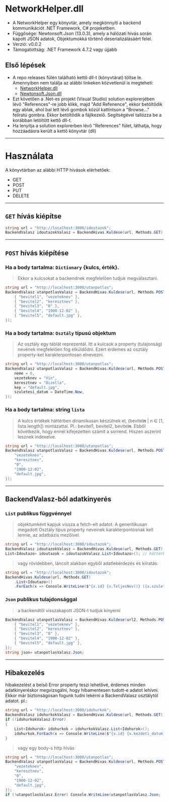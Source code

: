 # NetworkHelper.dll

- A NetworkHelper egy könyvtár, amely megkönnyíti a backend kommunikációt .NET Framework, C# projeketben.
- Függősége: Newtonsoft.Json (13.0.3), amely a hálózati hívás során kapott JSON adatok, Objektumokká történő deserializálásáért felel.
- Verzió: v0.0.2
- Támogatottság: .NET Framework 4.7.2 vagy újjabb

## Első lépések
- A repo releases fülén található kettő dll-t (könyvtárat) töltse le. Amennyiben nem találja az alábbi linkeken közvetlenül is megteheti:
    - [NetworkHelper.dll](https://github.com/vellt/Network_Helper_Library/releases/download/v0.0.2/NetworkHelper.dll)
    - [Newtonsoft.Json.dll](https://github.com/vellt/Network_Helper_Library/releases/download/v0.0.2/Newtonsoft.Json.dll)
- Ezt követően a .Net-es projekt (Visual Studio) solution explorerjében lévő "References"-re jobb klikk, majd "Add Refenence", ekkor betöltődik egy ablak, ahol bal lett lévő gombok közül kattintson a "Browse..." felíratú gombra.
Ekkor betöltődik a fájlkezelő. Segítségével tallózza be a korábban letöltött kettő dll-t.
- Ha lenyitja a solution explorerben lévő "References" fület, láthatja, hogy hozzáadásra került a kettő könyvtár (dll)

-------------

# Használata

A könyvtárban az alábbi HTTP hívások elérhetőek:
- GET
- POST
- PUT
- DELETE

-------------

## `GET` hívás kiépítse
```C#
string url = "http://localhost:3000/idoutazok";
BackendValasz idoutazokValasz = BackendHivas.Kuldese(url, Methods.GET);
```

-------------

## `POST` hívás kiépítése
### Ha a body tartalma: `Dictionary` {kulcs, érték}.
> Ekkor a kulcsokat a backendnek megfelelően tudjuk megválasztani.
```C#
string url = "http://localhost:3000/utanpotlas";
BackendValasz utanpotlasValasz = BackendHivas.Kuldese(url, Methods.POST, new Dictionary<string, string> {
    { "bevitel1", "vezeteknev" },
    { "bevitel2", "keresztnev" },
    { "bevitel3", "0" },
    { "bevitel4", "1900-12-02" },
    { "bevitel5", "default.jpg" },
});
```
### Ha a body tartalma: `Osztály` típusú objektum
> Az osztály egy táblát reprezentál. Itt a kulcsok a property (tulajonság) nevének megfelelően fog elküldődni. Ezért érdemes az osztály property-ket karakterpontosan elnevezni.
```C#
string url = "http://localhost:3000/utanpotlas";
BackendValasz utanpotlasValasz = BackendHivas.Kuldese(url, Methods.POST, new Idoutazo {
    neme = 0,
    vezeteknev = "Vin",
    keresztnev = "Dizella",
    kep = "default.jpg",
    szuletesi_datum = DateTime.Now,
});
```
### Ha a body tartalma: string `lista`
> A kulcs értékek háttérben dinamikusan készülnek el, (bevitel**n** | n ∈ [1, lista.length]) mintázattal. Pl.: bevitel1, bevitel2, bevitel**n**. Ebből következik, hogy ennél kifejezetten számít a sorrend. Hiszen aszerint lesznek indexelve.
```C#
string url = "http://localhost:3000/utanpotlas";
BackendValasz utanpotlasValasz = BackendHivas.Kuldese(url, Methods.POST, new List<string> {
    "vezeteknev",
    "keresztnev",
    "0",
    "1900-12-02",
    "default.jpg",
});
```
-------------

## BackendValasz-ból adatkinyerés
### `List` publikus függvénnyel
> objektumként kapjuk vissza a fetch-elt adatot. A generitikusan megadott Osztály típus property neveinek karakterpontosnak kell lennie, az adatbázis mezőivel.
```C#
string url = "http://localhost:3000/idoutazok";
BackendValasz idoutazokValasz = BackendHivas.Kuldese(url, Methods.GET);
List<Idoutazo> idoutazok = idoutazokValasz.List<Idoutazo>(); // háttérben Json deserializálás történik
```

> vagy rövidebben, láncolt alakban egyből adatlekérdezés és kiíratás:
```C#
string url = "http://localhost:3000/idoutazok";
BackendHivas.Kuldese(url, Methods.GET)
    .List<Idoutazo>()
    .ForEach(x => Console.WriteLine($"{x.id} {x.TeljesNev()} ({x.szuletesi_datum.Year})"));
```

### `Json` publikus tulajdonsággal
> a backendtől visszakapott JSON-t tudjuk kinyerni
```C#
BackendValasz utanpotlasValasz = BackendHivas.Kuldese(url2, Methods.POST, new Dictionary<string, string> {
    { "bevitel1", "vezeteknev" },
    { "bevitel2", "keresztnev" },
    { "bevitel3", "0" },
    { "bevitel4", "1900-12-02" },
    { "bevitel5", "default.jpg" },
});
string json= utanpotlasValasz.Json;
```

-------------

## Hibakezelés
hibakezelést a belső Error property teszi lehetővé, érdemes minden adatkinyeréskor megvizsgálni, hogy hibamentesen tudott-e adatot lehívni. Ekkor már biztonságosan fogunk tudni lekérni a BackendValasz osztálytól adatot. pl.:
```C#
string url = "http://localhost:3000/idohurkok";
BackendValasz idohurkokValasz = BackendHivas.Kuldese(url, Methods.GET);
if (!idohurkokValasz.Error)
{
    List<Idohurok> idohurkok = idohurkokValasz.List<Idohurok>();
    idohurkok.ForEach(x => Console.WriteLine($"{x.id} {x.kezdeti_datum} {x.veg_datum} {x.esemeny_nev}"));
}
```
> vagy egy body-s http hívás
```C#
string url = "http://localhost:3000/utanpotlas";
BackendValasz utanpotlasValasz = BackendHivas.Kuldese(url, Methods.POST, new List<string> {
    "vezeteknev",
    "keresztnev",
    "0",
    "1900-12-02",
    "default.jpg",
});
if (!utanpotlasValasz.Error) Console.WriteLine(utanpotlasValasz.Json;
```
